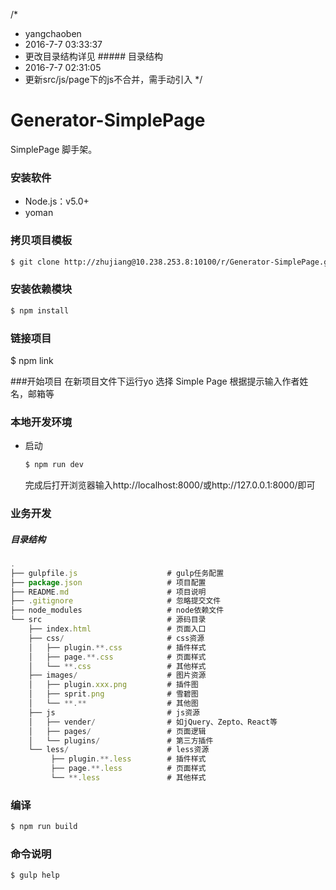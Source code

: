 /*
* yangchaoben
* 2016-7-7 03:33:37
* 更改目录结构详见 ##### 目录结构
* 2016-7-7 02:31:05
* 更新src/js/page下的js不合并，需手动引入
*/


# Generator-SimplePage

SimplePage 脚手架。

### 安装软件

- Node.js：v5.0+
- yoman


### 拷贝项目模板

``` bash
$ git clone http://zhujiang@10.238.253.8:10100/r/Generator-SimplePage.git
```


### 安装依赖模块

``` bash
$ npm install
```

### 链接项目

$ npm link

###开始项目
在新项目文件下运行yo
选择 Simple Page
根据提示输入作者姓名，邮箱等


### 本地开发环境

- 启动

    ``` bash
    $ npm run dev
    ```
    完成后打开浏览器输入http://localhost:8000/或http://127.0.0.1:8000/即可

### 业务开发

##### 目录结构

``` js
.
├── gulpfile.js                    # gulp任务配置 
├── package.json                   # 项目配置
├── README.md                      # 项目说明
├──	.gitignore                     # 忽略提交文件
├── node_modules                   # node依赖文件
└── src                            # 源码目录
    ├── index.html                 # 页面入口
    ├── css/                       # css资源
 	│	├── plugin.**.css          # 插件样式
    │   ├── page.**.css            # 页面样式
    │   └── **.css                 # 其他样式
    ├── images/                    # 图片资源
 	│	├── plugin.xxx.png         # 插件图
    │   ├── sprit.png         	   # 雪碧图
    │   └── **.**  				   # 其他图
    ├── js                         # js资源
    │   ├── vender/                # 如jQuery、Zepto、React等
    │   ├── pages/                 # 页面逻辑
    │   └── plugins/               # 第三方插件
    └── less/                      # less资源
		 ├── plugin.**.less        # 插件样式
         ├── page.**.less          # 页面样式
         └── **.less               # 其他样式
```

### 编译

``` bash
$ npm run build
```

### 命令说明

``` bash
$ gulp help
```